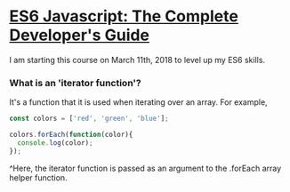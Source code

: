 # [ES6 Javascript: The Complete Developer's Guide](https://www.udemy.com/javascript-es6-tutorial)
I am starting this course on March 11th, 2018 to level up my ES6 skills.


### What is an 'iterator function'? 
It's a function that it is used when iterating over an array. For example,

```javascript
const colors = ['red', 'green', 'blue'];

colors.forEach(function(color){
  console.log(color);
});
```
^Here, the iterator function is passed as an argument to the .forEach array helper function.

